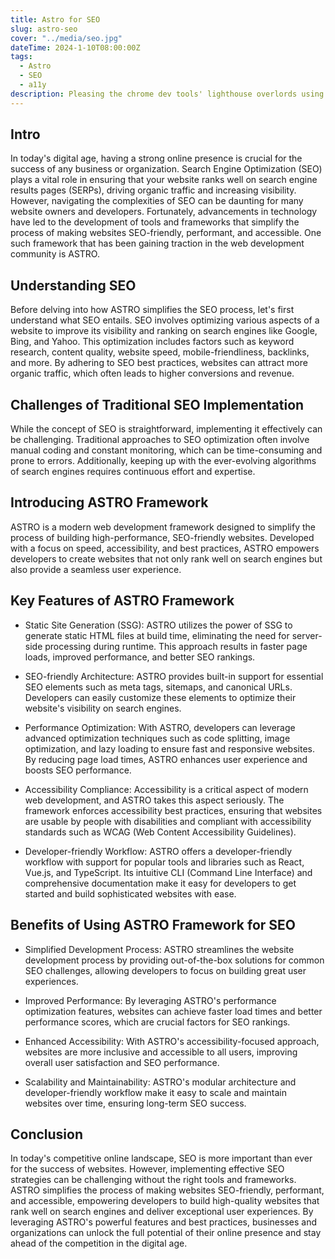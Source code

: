 ```yaml
---
title: Astro for SEO
slug: astro-seo
cover: "../media/seo.jpg"
dateTime: 2024-1-10T08:00:00Z
tags:
  - Astro
  - SEO
  - a11y
description: Pleasing the chrome dev tools' lighthouse overlords using astro.
---
```


## Intro

In today's digital age, having a strong online presence is crucial for the success of any business or organization. Search Engine Optimization (SEO) plays a vital role in ensuring that your website ranks well on search engine results pages (SERPs), driving organic traffic and increasing visibility. However, navigating the complexities of SEO can be daunting for many website owners and developers. Fortunately, advancements in technology have led to the development of tools and frameworks that simplify the process of making websites SEO-friendly, performant, and accessible. One such framework that has been gaining traction in the web development community is ASTRO.

## Understanding SEO

Before delving into how ASTRO simplifies the SEO process, let's first understand what SEO entails. SEO involves optimizing various aspects of a website to improve its visibility and ranking on search engines like Google, Bing, and Yahoo. This optimization includes factors such as keyword research, content quality, website speed, mobile-friendliness, backlinks, and more. By adhering to SEO best practices, websites can attract more organic traffic, which often leads to higher conversions and revenue.

## Challenges of Traditional SEO Implementation

While the concept of SEO is straightforward, implementing it effectively can be challenging. Traditional approaches to SEO optimization often involve manual coding and constant monitoring, which can be time-consuming and prone to errors. Additionally, keeping up with the ever-evolving algorithms of search engines requires continuous effort and expertise.

## Introducing ASTRO Framework

ASTRO is a modern web development framework designed to simplify the process of building high-performance, SEO-friendly websites. Developed with a focus on speed, accessibility, and best practices, ASTRO empowers developers to create websites that not only rank well on search engines but also provide a seamless user experience.

## Key Features of ASTRO Framework

- Static Site Generation (SSG): ASTRO utilizes the power of SSG to generate static HTML files at build time, eliminating the need for server-side processing during runtime. This approach results in faster page loads, improved performance, and better SEO rankings.

- SEO-friendly Architecture: ASTRO provides built-in support for essential SEO elements such as meta tags, sitemaps, and canonical URLs. Developers can easily customize these elements to optimize their website's visibility on search engines.

- Performance Optimization: With ASTRO, developers can leverage advanced optimization techniques such as code splitting, image optimization, and lazy loading to ensure fast and responsive websites. By reducing page load times, ASTRO enhances user experience and boosts SEO performance.

- Accessibility Compliance: Accessibility is a critical aspect of modern web development, and ASTRO takes this aspect seriously. The framework enforces accessibility best practices, ensuring that websites are usable by people with disabilities and compliant with accessibility standards such as WCAG (Web Content Accessibility Guidelines).

- Developer-friendly Workflow: ASTRO offers a developer-friendly workflow with support for popular tools and libraries such as React, Vue.js, and TypeScript. Its intuitive CLI (Command Line Interface) and comprehensive documentation make it easy for developers to get started and build sophisticated websites with ease.

## Benefits of Using ASTRO Framework for SEO

- Simplified Development Process: ASTRO streamlines the website development process by providing out-of-the-box solutions for common SEO challenges, allowing developers to focus on building great user experiences.

- Improved Performance: By leveraging ASTRO's performance optimization features, websites can achieve faster load times and better performance scores, which are crucial factors for SEO rankings.

- Enhanced Accessibility: With ASTRO's accessibility-focused approach, websites are more inclusive and accessible to all users, improving overall user satisfaction and SEO performance.

- Scalability and Maintainability: ASTRO's modular architecture and developer-friendly workflow make it easy to scale and maintain websites over time, ensuring long-term SEO success.

## Conclusion

In today's competitive online landscape, SEO is more important than ever for the success of websites. However, implementing effective SEO strategies can be challenging without the right tools and frameworks. ASTRO simplifies the process of making websites SEO-friendly, performant, and accessible, empowering developers to build high-quality websites that rank well on search engines and deliver exceptional user experiences. By leveraging ASTRO's powerful features and best practices, businesses and organizations can unlock the full potential of their online presence and stay ahead of the competition in the digital age.
